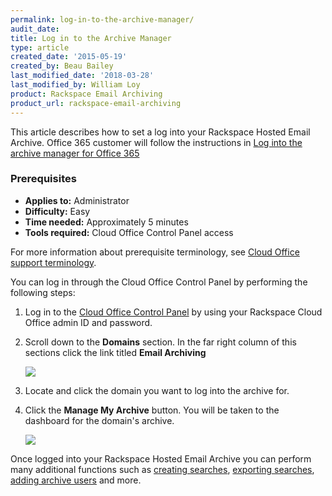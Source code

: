 ```yaml
---
permalink: log-in-to-the-archive-manager/
audit_date:
title: Log in to the Archive Manager
type: article
created_date: '2015-05-19'
created_by: Beau Bailey
last_modified_date: '2018-03-28'
last_modified_by: William Loy
product: Rackspace Email Archiving
product_url: rackspace-email-archiving
---
```


This article describes how to set a log into your Rackspace Hosted Email Archive. Office 365 customer will follow the instructions in [Log into the archive manager for Office 365](/how-to/)

### Prerequisites

- **Applies to:** Administrator
- **Difficulty:** Easy
- **Time needed:** Approximately 5 minutes
- **Tools required:** Cloud Office Control Panel access

For more information about prerequisite terminology, see [Cloud Office support terminology](/how-to/cloud-office-support-terminology).

You can log in through the Cloud Office Control Panel by
performing the following steps:

1. Log in to the [Cloud Office Control Panel](https://cp.rackspace.com/) by using your Rackspace Cloud Office admin ID and password.
2. Scroll down to the **Domains** section. In the far right column of this sections click the link titled **Email Archiving**

   <img src="{% asset_path rackspace-email-archiving/log-in-to-the-archive-manager/domains_archive.png %}" />

3. Locate and click the domain you want to log into the archive for.
4. Click the **Manage My Archive** button. You will be taken to the dashboard for the domain's archive.

   <img src="{% asset_path rackspace-email-archiving/log-in-to-the-archive-manager/manage_archive.png %}" />


Once logged into your Rackspace Hosted Email Archive you can perform many additional functions such as [creating searches](/how-to/create-and-archive-search), [exporting searches](/how-to/export-archive-search-results-in-cloud-office), [adding archive users](/how-to/add-and-edit-archive-users-in-cloud-office) and more.
